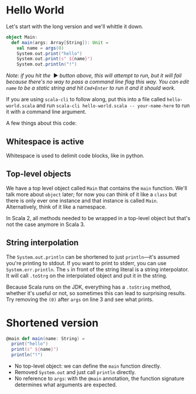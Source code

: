 # Hello World

Let's start with the long version and we'll whittle it down.

```scala
object Main:
  def main(args: Array[String]): Unit =
    val name = args(0)
    System.out.print("hello")
    System.out.print(s" ${name}")
    System.out.println("!")
```

_Note: if you hit the_ &nbsp;▶️ _button above, this will attempt to run, but it will fail because there's no way to pass a command line flag this way. You can edit `name` to be a static string and hit `Cmd+Enter` to run it and it should work._

If you are using `scala-cli` to follow along, put this into a file called `hello-world.scala` and run `scala-cli hello-world.scala -- your-name-here` to run it with a command line argument.

A few things about this code:

## Whitespace is active
Whitespace is used to delimit code blocks, like in python.

## Top-level objects
We have a top level object called `Main` that contains the `main` function. We'll talk more about `object` later; for now you can think of it like a `class` but there is only ever one instance and that instance is called `Main`. Alternatively, think of it like a namespace.

In Scala 2, all methods needed to be wrapped in a top-level object but that's not the case anymore in Scala 3.

## String interpolation
The `System.out.println` can be shortened to just `println`—it's assumed you're printing to stdout. If you want to print to stderr, you can use `System.err.println`.
The `s` in front of the string literal is a string interpolator. It will call `.toStrg` on the interpolated object and put it in the string.

Because Scala runs on the JDK, everything has a `.toString` method, whether it's useful or not, so sometimes this can lead to surprising results. Try removing the `(0)` after `args` on line 3 and see what prints.


# Shortened version

```scala sc:nocompile
@main def main(name: String) =
  print("hello")
  print(s" ${name}")
  println("!")
```

- No top-level object: we can define the `main` function directly.
- Removed `System.out` and just call `println` directly.
- No reference to `args`: with the `@main` annotation, the function signature determines what arguments are expected.
